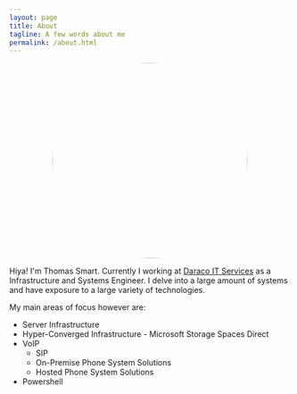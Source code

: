 ```yaml
---
layout: page
title: About
tagline: A few words about me
permalink: /about.html
---
```


<img src="{{site.url}}/assets/img/HeadShot.png" alt="Mug Shot" style="width: 350px; display: block; margin-left: auto; margin-right: auto;
webkit-border-radius: 50em;
	-moz-border-radius: 50em;
	border-radius: 50em;"/>

Hiya! I'm Thomas Smart. Currently I working at [Daraco IT Services](http://www.daraco.com.au) as a Infrastructure and Systems Engineer. I delve into a large amount of systems and have exposure to a large variety of technologies.

My main areas of focus however are:

* Server Infrastructure
* Hyper-Converged Infrastructure - Microsoft Storage Spaces Direct
* VoIP
	* SIP
	* On-Premise Phone System Solutions
	* Hosted Phone System Solutions
* Powershell
